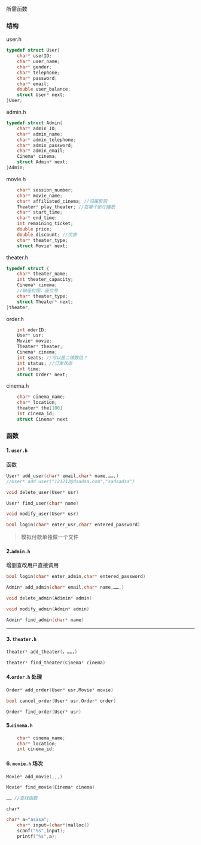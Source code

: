 所需函数

### 结构

user.h

```c
typedef struct User{
    char* userID;
    char* user_name;
    char* gender;
    char* telephone;
    char* password;
    char* email;
    double user_balance;
    struct User* next;
}User;
```

admin.h

```c
typedef struct Admin{
    char* admin_ID;
    char* admin_name;
    char* admin_telephone;
    char* admin_password;
    char* admin_email;
    Cinema* cinema;
    struct Admin* next;
}Admin;
```

movie.h

```c
    char* session_number;
	char* movie_name;
    char* affiliated_cinema; //归属影院
    Theater* play_theater; //在哪个影厅播放
    char* start_time;
    char* end_time;
    int remaining_ticket;
    double price;
	double discount; //优惠
    char* theater_type;
	struct Movie* next;
```

theater.h

```c
typedef struct {
    char* theater_name;
    int theater_capacity;
    Cinema* cinema;
    //缺座位图，座位号
    char* theater_type;
    struct Theater* next;
}theater;
```

order.h

```c
    int oderID;
    User* usr;
    Movie* movie;
    Theater* theater;
	Cinema* cinema;
    int seats; //可以是二维数组？
    int status; //订单状态
	int time;
	struct Order* next;
```

cinema.h

```c
	char* cinema_name;
	char* location;
	theater* the[100]
	int cinema_id;
	struct Cinema* next
```



### 函数

#### 1. `user.h`

函数

```c
User* add_user(char* email,char* name,……,)
//User* add_user("121212@dsadsa.com","sadsadsa")
```

```c
void delete_user(User* usr)
```

```c
User* find_user(char* name)
```

```c
void modify_user(User* usr)
```

```c
bool login(char* enter_usr,char* entered_password)
```

> 模拟付款单独做一个文件



#### 2.`admin.h`

增删查改用户直接调用

```c
bool login(char* enter_admin,char* entered_password)
```

```c
Admin* add_admin(char* email,char* name,……,)
```

```c
void delete_admin(Adimin* admin)
```

```c
void modify_admin(Admin* admin)
```

```c
Admin* find_admin(char* name)
```

----

#### 3. `theater.h`

```c
theater* add_theater(，……，)
```

```c
theater* find_theater(Cinema* cinema)
```

#### 4.`order.h` 处理

```c
Order* add_order(User* usr,Movie* movie)
```

```c
bool cancel_order(User* usr,Order* order)
```

```c
Order* find_order(User* usr)
```

#### 5.`cinema.h`

```c
	char* cinema_name;
	char* location;
	int cinema_id;
```



#### 6. `movie.h` 场次

```c
Movie* add_movie(,,,)
```

```c
Movie* find_movie(Cinema* cinema)
```

```c
…… //查找函数
```







`char*`

```c
char* a="asasa";
	char* input=(char*)malloc()
	scanf("%s",input);
	printf("%s",a);
```



